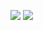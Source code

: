 [![](https://visitcount.itsvg.in/api?id=RIPPER144&label=Profile%20Views&color=7&icon=2&pretty=true)](https://visitcount.itsvg.in)
<a href="https://visitcount.itsvg.in">
  <img src="https://visitcount.itsvg.in/api?id=RIPPER144&label=Profile%20Views&color=7&icon=2&pretty=true" />
</a>
